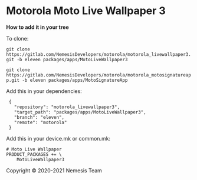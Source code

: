 # Motorola Moto Live Wallpaper 3

**How to add it in your tree**

To clone:

`git clone https://gitlab.com/NemesisDevelopers/motorola/motorola_livewallpaper3.git -b eleven packages/apps/MotoLiveWallpaper3`

`git clone https://gitlab.com/NemesisDevelopers/motorola/motorola_motosignatureapp.git -b eleven packages/apps/MotoSignatureApp`

Add this in your dependencies:

```
 {
   "repository": "motorola_livewallpaper3",
   "target_path": "packages/apps/MotoLiveWallpaper3",
   "branch": "eleven",
   "remote": "motorola"
 }
```
Add this in your device.mk or common.mk:

```
# Moto Live Wallpaper
PRODUCT_PACKAGES += \
    MotoLiveWallpaper3
```


 Copyright © 2020-2021 Nemesis Team
